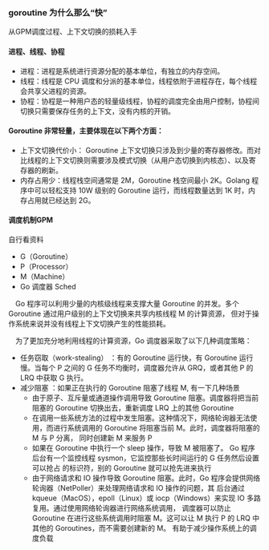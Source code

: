 ### goroutine 为什么那么“快”
从GPM调度过程、上下文切换的损耗入手
#### 进程、线程、协程
- 进程：进程是系统进行资源分配的基本单位，有独立的内存空间。
- 线程：线程是 CPU 调度和分派的基本单位，线程依附于进程存在，每个线程会共享父进程的资源。
- 协程：协程是一种用户态的轻量级线程，协程的调度完全由用户控制，协程间切换只需要保存任务的上下文，没有内核的开销。

#### Goroutine 非常轻量，主要体现在以下两个方面：
- 上下文切换代价小： Goroutine 上下文切换只涉及到少量的寄存器修改。而对比线程的上下文切换则需要涉及模式切换（从用户态切换到内核态）、以及寄存器的刷新。
- 内存占用少：线程栈空间通常是 2M，Goroutine 栈空间最小 2K。Golang 程序中可以轻松支持 10W 级别的 Goroutine 运行，而线程数量达到 1K 时，内存占用就已经达到 2G。

#### 调度机制GPM
自行看资料
- G（Goroutine）
- P（Processor）
- M（Machine）
- Go 调度器 Sched

&ensp;&ensp;Go 程序可以利用少量的内核级线程来支撑大量 Goroutine 的并发。多个 Goroutine 通过用户级别的上下文切换来共享内核线程 M 的计算资源，
但对于操作系统来说并没有线程上下文切换产生的性能损耗。

&ensp;&ensp;为了更加充分地利用线程的计算资源，Go 调度器采取了以下几种调度策略：
- 任务窃取（work-stealing） ：有的 Goroutine 运行快，有 Goroutine 运行慢。当每个 P 之间的 G 任务不均衡时，调度器允许从 GRQ，或者其他 P 的 LRQ 中获取 G 执行。
- 减少阻塞 ：如果正在执行的 Goroutine 阻塞了线程 M, 有一下几种场景
  + 由于原子、互斥量或通道操作调用导致 Goroutine 阻塞。调度器将把当前阻塞的 Goroutine 切换出去，重新调度 LRQ 上的其他 Goroutine
  + 在调用一些系统方法的过程中发生阻塞。这种情况下，网络轮询器无法使用，而进行系统调用的 Goroutine 将阻塞当前 M。此时，调度器将阻塞的 M 与 P 分离，
    同时创建新 M 来服务 P
  + 如果在 Goroutine 中执行一个 sleep 操作，导致 M 被阻塞了。 Go 程序后台有一个监控线程 sysmon，它监控那些长时间运行的 G 任务然后设置可以抢占
    的标识符，别的 Goroutine 就可以抢先进来执行
  + 由于网络请求和 IO 操作导致 Goroutine 阻塞。此时，Go 程序会提供网络轮询器（NetPoller）来处理网络请求和 IO 操作的问题，其
    后台通过 kqueue（MacOS），epoll（Linux）或 iocp（Windows）来实现 IO 多路复用。通过使用网络轮询器进行网络系统调用，
    调度器可以防止 Goroutine 在进行这些系统调用时阻塞 M。这可以让 M 执行 P 的 LRQ 中其他的 Goroutines，而不需要创建新的 M。
    有助于减少操作系统上的调度负载